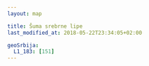 ```yaml
---
layout: map

title: Šuma srebrne lipe
last_modified_at: 2018-05-22T23:34:05+02:00

geoSrbija:
  L1_183: [151]
---
```

